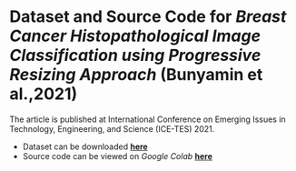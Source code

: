 # Dataset and Source Code for *Breast Cancer Histopathological Image Classification using Progressive Resizing Approach* (Bunyamin et al.,2021)

The article is published at International Conference on Emerging Issues in Technology, Engineering, and Science (ICE-TES) 2021.

-   Dataset can be downloaded [**here**](https://drive.google.com/file/d/1_29Vl_6YYYqt4RTn20lDY_-RWcuvcOVL/view?usp=sharing)
-   Source code can be viewed on _Google Colab_ [**here**](https://colab.research.google.com/drive/198h5RMPF57U_Q4Xsp49Op1A1C4j0-Sy6?usp=sharing)      


